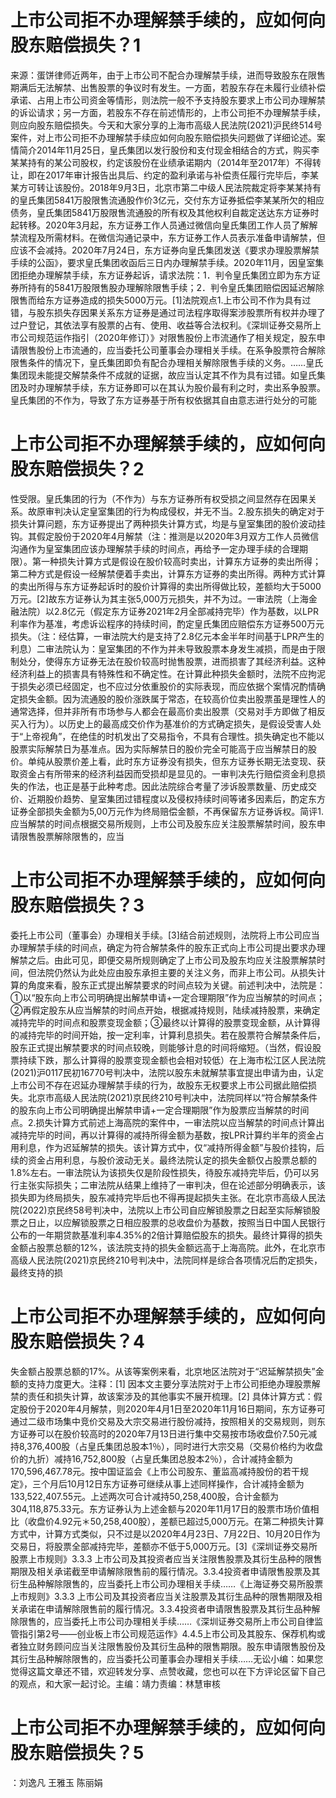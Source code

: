 # 上市公司拒不办理解禁手续的，应如何向股东赔偿损失？1

来源：蛋饼律师近两年，由于上市公司不配合办理解禁手续，进而导致股东在限售期满后无法解禁、出售股票的争议时有发生。一方面，若股东存在未履行业绩补偿承诺、占用上市公司资金等情形，则法院一般不予支持股东要求上市公司办理解禁的诉讼请求；另一方面，若股东不存在前述情形的，上市公司拒不办理解禁手续，则应向股东赔偿损失。今天和大家分享的上海市高级人民法院(2021)沪民终514号案件，对上市公司拒不办理解禁手续应如何向股东赔偿损失问题做了详细论述。案情简介2014年11月25日，皇氏集团以发行股份和支付现金相结合的方式，购买李某某持有的某公司股权，约定该股份在业绩承诺期内（2014年至2017年）不得转让，即在2017年审计报告出具后、约定的盈利承诺与补偿责任履行完毕后，李某某方可转让该股份。2018年9月3日，北京市第二中级人民法院裁定将李某某持有的皇氏集团5841万股限售流通股作价3亿元，交付东方证券抵偿李某某所欠的相应债务，皇氏集团5841万股限售流通股的所有权及其他权利自裁定送达东方证券时起转移。2020年3月起，东方证券工作人员通过微信向皇氏集团工作人员了解解禁流程及所需材料。在微信沟通记录中，东方证券工作人员表示准备申请解禁，但应该不会减持。2020年7月24日，东方证券向皇氏集团发送《要求办理股票解禁手续的公函》，要求皇氏集团收函后三日内办理解禁手续。2020年11月，因皇室集团拒绝办理解禁手续，东方证券起诉，请求法院：1．判令皇氏集团立即为东方证券所持有的5841万股限售股办理解除限售手续；2．判令皇氏集团赔偿因延迟解除限售而给东方证券造成的损失5000万元。[1]法院观点1.上市公司不作为具有过错，与股东损失存因果关系东方证券是通过司法程序取得案涉股票所有权并办理了过户登记，其依法享有股票的占有、使用、收益等合法权利。《深圳证券交易所上市公司规范运作指引（2020年修订）》对限售股份上市流通作了相关规定，股东申请限售股份上市流通的，应当委托公司董事会办理相关手续。在系争股票符合解除限售条件的情况下，皇氏集团即负有配合办理相关解除限售手续的义务。……皇氏集团现未能提交解禁条件不成就的证据，故应当认定其不作为具有过错。如皇氏集团及时办理解禁手续，东方证券即可以在其认为股价最有利之时，卖出系争股票。皇氏集团的不作为，导致了东方证券基于所有权依据其自由意志进行处分的可能

# 上市公司拒不办理解禁手续的，应如何向股东赔偿损失？2

性受限。皇氏集团的行为（不作为）与东方证券所有权受损之间显然存在因果关系。故原审判决认定皇室集团的行为构成侵权，并无不当。2.股东损失的确定对于损失计算问题，东方证券提出了两种损失计算方式，均是与皇室集团的股价波动挂钩。其假定股份于2020年4月解禁（注：推测是以2020年3月双方工作人员微信沟通作为皇室集团应该办理解禁手续的时间点，再给予一定办理手续的合理期限）。第一种损失计算方式是假设在股价较高时卖出，计算东方证券的卖出所得；第二种方式是假设一经解禁便着手卖出，计算东方证券的卖出所得。两种方式计算的卖出所得与东方证券起诉时的股价计算得的卖出所得做比较，差额均大于5000万元。[2]故东方证券认为其主张5,000万元损失，并不为过。一审法院（上海金融法院）以2.8亿元（假定东方证券2021年2月全部减持完毕）作为基数，以LPR利率作为基准，考虑诉讼程序的持续时间，酌定皇氏集团应赔偿东方证券500万元损失。（注：经估算，一审法院大约是支持了2.8亿元本金半年时间基于LPR产生的利息）二审法院认为：皇室集团的不作为并未导致股票本身发生减损，而是由于限制处分，使得东方证券无法在股价较高时抛售股票，进而损害了其经济利益。这种经济利益上的损害具有特殊性和不确定性。在计算此种损失金额时，法院不应拘泥于损失必须已经固定，也不应过分依重股价的实际表现，而应依据个案情况酌情确定损失金额。因为流通股的股价涨跌属于常态，在较高价位卖出股票虽是理性人的通常选择，但并非所有市场参与人都会在最高价卖出股票（交易对手方即做了相反买入行为）。以历史上的最高成交价作为基准价的方式确定损失，是假设受害人处于“上帝视角”，在绝佳的时机发出了交易指令，不具有合理性。损失确定也不能以股票实际解禁日为基准点。因为实际解禁日的股价完全可能高于应当解禁日的股价。单纯从股票价差上看，此时东方证券没有损失，但东方证券长期无法变现、获取资金占有所带来的经济利益因而受损却是显见的。一审判决先行赔偿资金利息损失的作法，也正是基于此种考虑。因此法院综合考量了涉诉股票数量、历史成交价、近期股价趋势、皇室集团过错程度以及侵权持续时间等诸多因素后，酌定东方证券全部损失金额为5,00万元作为终局赔偿金额，不再保留东方证券诉权。简评1.应当解禁的时间点根据交易所规则，上市公司及股东应关注股票解禁时间，股东申请限售股票解除限售的，应当

# 上市公司拒不办理解禁手续的，应如何向股东赔偿损失？3

委托上市公司（董事会）办理相关手续。[3]结合前述规则，法院将上市公司应当办理解禁手续的时间点，确定为符合解禁条件的股东正式向上市公司提出要求办理解禁之后。由此可见，即便交易所规则确定了上市公司及股东均应关注股票解禁时间，但法院仍然认为此处应由股东承担主要的关注义务，而非上市公司。从损失计算的角度来看，股东正式提出解禁要求的时间点较为关键。前述判决中，法院是：①以“股东向上市公司明确提出解禁申请+一定合理期限”作为应当解禁的时间点；②再假定股东从应当解禁的时间点开始，根据减持规则，陆续减持股票，来确定减持完毕的时间点和股票变现金额；③最终以计算得的股票变现金额，从计算得的减持完毕的时间开始，按一定利率，计算利息损失。若在股票符合解禁条件后，股东正式提出解禁要求的时间点较晚，则能够计息的时间将缩短。（当然，假设股票持续下跌，那么计算得的股票变现金额也会相对较低）在上海市松江区人民法院(2021)沪0117民初16770号判决中，法院以股东未就解禁事宜提出申请为由，认定上市公司不存在迟延办理解禁手续的行为，故股东无权要求上市公司据此赔偿损失。北京市高级人民法院(2021)京民终210号判决中，法院同样以“符合解禁条件的股东向上市公司明确提出解禁申请+一定合理期限”作为股票应当解禁的时间点。2.损失计算方式前述上海高院的案件中，一审法院以应当解禁的时间点计算出减持完毕的时间，再以计算得的减持所得金额为基数，按LPR计算约半年的资金占用利息，作为迟延解禁的损失。该计算方式中，仅“减持所得金额”与股价挂钩，后续的资金占用利息，与股价波动无关。最终法院认定的损失金额仅占股票总额的1.8%左右。一审法院认为该损失仅是阶段性损失，待股东减持完毕后，仍可以另行主张实际损失；二审法院从结果上维持了一审判决，但在论述部分明确表示，该损失即为终局损失，股东减持完毕后也不得再提起损失主张。在北京市高级人民法院(2022)京民终58号判决中，法院以上市公司自应解锁股票之日起至实际解锁股票之日止，以应解锁股票之日相应股票的总收盘价为基数，按照当日中国人民银行公布的一年期贷款基准利率4.35%的2倍计算赔偿股东的损失。最终计算得的损失金额占股票总额的12%，该法院支持的损失金额远高于上海高院。此外，在北京市高级人民法院(2021)京民终210号判决中，法院同样是综合各项情况后酌定损失，最终支持的损

# 上市公司拒不办理解禁手续的，应如何向股东赔偿损失？4

失金额占股票总额的17%。从该等案例来看，北京地区法院对于“迟延解禁损失”金额的支持力度更大。注释：[1] 因本文主要分享法院对于上市公司拒绝办理股票解禁的责任和损失计算，故该案涉及的其他事实不展开梳理。[2] 具体计算方式：假定股份于2020年4月解禁，则2020年4月1日至2020年11月16日期间，东方证券可通过二级市场集中竞价交易及大宗交易进行股份减持，按照相关的交易规则，则东方证券可以在股价较高时的2020年7月13日进行集中交易按市场收盘价7.50元减持8,376,400股（占皇氏集团总股本1％），同时进行大宗交易（交易价格约为收盘价的九折）减持16,752,800股（占皇氏集团总股本2％），合计减持金额为170,596,467.78元。按中国证监会《上市公司股东、董监高减持股份的若干规定》，三个月后10月12日东方证券可继续从事上述同样操作，合计减持金额为133,522,407.55元。上述两次可合计减持50,258,400股，合计金额为304,118,875.33元。东方证券认为上述金额与2020年11月17日的股票市场价值相比（收盘价4.92元＊50,258,400股），差额已超过5,000万元。在第二种损失计算方式中，计算方式类似，只不过是以2020年4月23日、7月22日、10月20日作为交易日，将股票全部减持完毕，差额亦不低于5,000万元。[3]《深圳证券交易所股票上市规则》3.3.3 上市公司及其投资者应当关注限售股票及其衍生品种的限售期限及相关承诺截至申请解除限售前的履行情况。3.3.4投资者申请限售股票及其衍生品种解除限售的，应当委托上市公司办理相关手续……《上海证券交易所股票上市规则》3.3.3 上市公司及其投资者应当关注股票及其衍生品种的限售期限及相关承诺在申请解除限售前的履行情况。3.3.4投资者申请限售股票及其衍生品种解除限售的，应当委托上市公司办理相关手续……《深圳证券交易所上市公司自律监管指引第2号——创业板上市公司规范运作》4.4.5上市公司及其股东、保荐机构或者独立财务顾问应当关注限售股份及其衍生品种的限售期限。股东申请限售股份及其衍生品种解除限售的，应当委托公司董事会办理相关手续……无讼小编：如果您觉得这篇文章还不错，欢迎转发分享、点赞收藏，您也可以在下方评论区留下自己的观点，和大家一起讨论。主编：靖力责编：林慧审核

# 上市公司拒不办理解禁手续的，应如何向股东赔偿损失？5

：刘逸凡 王雅玉 陈丽娟 

